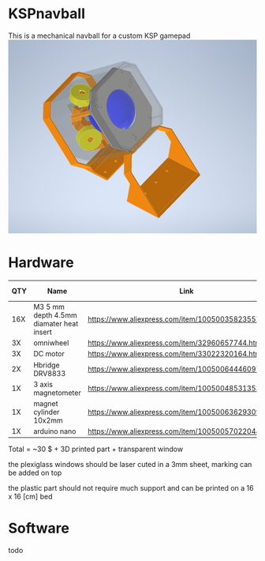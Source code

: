# KSPnavball
This is a mechanical navball for a custom KSP gamepad
![KSP navball render](/image/3DRender.png)

# Hardware
|QTY|Name|Link|total price|
|---|----|----|----|
|16X|M3 5 mm depth 4.5mm diamater heat insert |https://www.aliexpress.com/item/1005003582355741.html|3.5$|
|3X |omniwheel |https://www.aliexpress.com/item/32960657744.html| 8$|
|3X |DC motor |https://www.aliexpress.com/item/33022320164.html|  7$|
|2X |Hbridge DRV8833 |https://www.aliexpress.com/item/1005006444609771.html|      2.5$|
|1X |3 axis magnetometer |https://www.aliexpress.com/item/1005004853135350.html|  4.5$ |
|1X |magnet cylinder 10x2mm |https://www.aliexpress.com/item/1005006362930902.html| 2$ |
|1X |arduino nano |https://www.aliexpress.com/item/1005005702204423.html|2.5$|
Total = ~30 $ + 3D printed part + transparent window

the plexiglass windows should be laser cuted in a 3mm sheet, marking can be added on top

the plastic part should not require much support and can be printed on a 16 x 16 [cm] bed

# Software
todo
